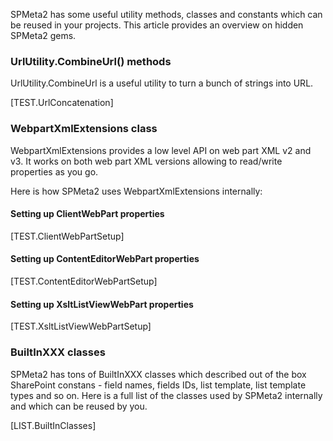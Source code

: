 ﻿<properties
	pageTitle="Utils"
    pageName="utils"
    parentPageId="spmeta2"
/>

SPMeta2 has some useful utility methods, classes and constants which can be reused in your projects. 
This article provides an overview on hidden SPMeta2 gems.

### UrlUtility.CombineUrl() methods

UrlUtility.CombineUrl is a useful utility to turn a bunch of strings into URL.

[TEST.UrlConcatenation]

### WebpartXmlExtensions class
WebpartXmlExtensions provides a low level API on web part XML v2 and v3. It works on both web part XML versions allowing to read/write properties as you go.

Here is how SPMeta2 uses WebpartXmlExtensions internally:

#### Setting up ClientWebPart properties
[TEST.ClientWebPartSetup]

#### Setting up ContentEditorWebPart properties
[TEST.ContentEditorWebPartSetup]

#### Setting up XsltListViewWebPart properties
[TEST.XsltListViewWebPartSetup]

### BuiltInXXX classes
SPMeta2 has tons of BuiltInXXX classes which described out of the box SharePoint constans - field names, fields IDs, list template, list template types and so on. Here is a full list of the classes used by SPMeta2 internally and which can be reused by you.

[LIST.BuiltInClasses] 